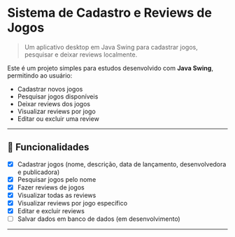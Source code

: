 # Sistema de Cadastro e Reviews de Jogos

> Um aplicativo desktop em Java Swing para cadastrar jogos, pesquisar e deixar reviews localmente.

Este é um projeto simples para estudos desenvolvido com **Java Swing**, permitindo ao usuário:
- Cadastrar novos jogos
- Pesquisar jogos disponíveis
- Deixar reviews dos jogos
- Visualizar reviews por jogo
- Editar ou excluir uma review

---

## 🧩 Funcionalidades

- [x] Cadastrar jogos (nome, descrição, data de lançamento, desenvolvedora e publicadora)
- [x] Pesquisar jogos pelo nome
- [x] Fazer reviews de jogos
- [x] Visualizar todas as reviews
- [x] Visualizar reviews por jogo específico
- [x] Editar e excluir reviews
- [ ] Salvar dados em banco de dados (em desenvolvimento)

---
